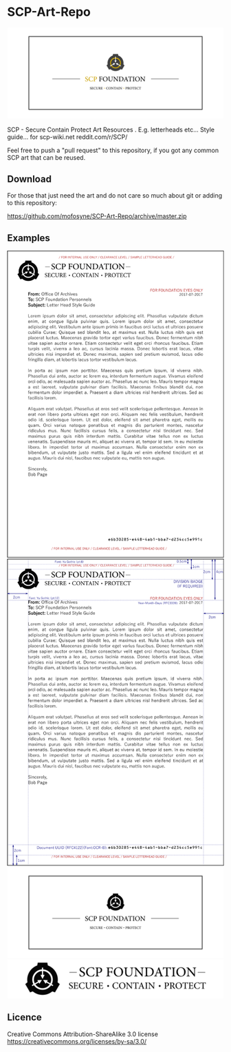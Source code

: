 # SCP-Art-Repo

![Current Logo](/Logo/v3.6/SCP_Logo-color.png)

SCP - Secure Contain Protect Art Resources . E.g. letterheads etc... Style guide... for scp-wiki.net reddit.com/r/SCP/

Feel free to push a "pull request" to this repository, if you got any common SCP art that can be reused.

## Download

For those that just need the art and do not care so much about git or adding to this repository:

https://github.com/mofosyne/SCP-Art-Repo/archive/master.zip

## Examples

![](./Letterhead/SCP_Logo_3.6-letterhead.png)
![](./Letterhead/SCP_Logo_3.6-letterhead-guide.png)
![](./Logo/v3.6/SCP_Logo-black.png)
![](./Letterhead/SCP_Logo_3.6-letterhead-banner-only.png)

## Licence

Creative Commons Attribution-ShareAlike 3.0 license https://creativecommons.org/licenses/by-sa/3.0/
